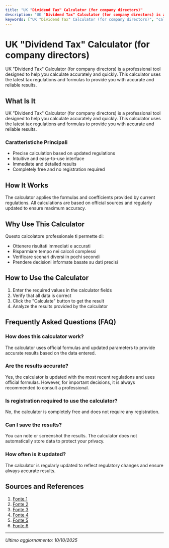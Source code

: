 ```yaml
---
title: "UK "Dividend Tax" Calculator (for company directors)"
description: "UK "Dividend Tax" Calculator (for company directors) is a professional tool designed to help you calculate accurately and quickly. This calculator uses the latest tax regulations and formulas to provide you with accurate and reliable results."
keywords: ["UK "Dividend Tax" Calculator (for company directors)", "calcolatore", "calcolo online"]
---
```


# UK "Dividend Tax" Calculator (for company directors)

UK "Dividend Tax" Calculator (for company directors) is a professional tool designed to help you calculate accurately and quickly. This calculator uses the latest tax regulations and formulas to provide you with accurate and reliable results.

## What Is It

UK "Dividend Tax" Calculator (for company directors) is a professional tool designed to help you calculate accurately and quickly. This calculator uses the latest tax regulations and formulas to provide you with accurate and reliable results.

### Caratteristiche Principali

- Precise calculation based on updated regulations
- Intuitive and easy-to-use interface
- Immediate and detailed results
- Completely free and no registration required

## How It Works

The calculator applies the formulas and coefficients provided by current regulations. All calculations are based on official sources and regularly updated to ensure maximum accuracy.

## Why Use This Calculator

Questo calcolatore professionale ti permette di:

- Ottenere risultati immediati e accurati
- Risparmiare tempo nei calcoli complessi
- Verificare scenari diversi in pochi secondi
- Prendere decisioni informate basate su dati precisi

## How to Use the Calculator

1. Enter the required values in the calculator fields
2. Verify that all data is correct
3. Click the "Calculate" button to get the result
4. Analyze the results provided by the calculator

## Frequently Asked Questions (FAQ)

### How does this calculator work?

The calculator uses official formulas and updated parameters to provide accurate results based on the data entered.

### Are the results accurate?

Yes, the calculator is updated with the most recent regulations and uses official formulas. However, for important decisions, it is always recommended to consult a professional.

### Is registration required to use the calculator?

No, the calculator is completely free and does not require any registration.

### Can I save the results?

You can note or screenshot the results. The calculator does not automatically store data to protect your privacy.

### How often is it updated?

The calculator is regularly updated to reflect regulatory changes and ensure always accurate results.

## Sources and References

1. [Fonte 1](https://www.contractorcalculator.co.uk/dividend_tax_calculator.aspx)
2. [Fonte 2](https://www.itcontracting.com/calculators/dividend-tax-calculator/)
3. [Fonte 3](https://gorillaaccounting.com/salary-dividend-tax-calculator/)
4. [Fonte 4](https://taxfix.com/en-uk/calculator/dividend-tax/)
5. [Fonte 5](https://www.theaccountancy.co.uk/calculators/dividend-calculator)
6. [Fonte 6](https://www.yourcompanyformations.co.uk/blog/tax/calculator/dividend-tax-calculator/)

---

*Ultimo aggiornamento: 10/10/2025*
